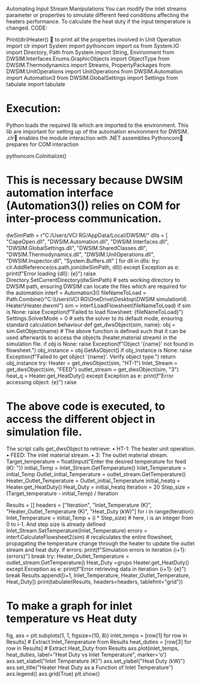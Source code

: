 Automating Input Stream Manipulations
You can modify the inlet streams parameter or properties to simulate different feed conditions affecting the heaters performance.
To calculate the heat duty if the input temperature is changed.
CODE:

Print(dir(Heater))  to print all the properties involved in Unit Operation
import clr
import System
import pythoncom
import os
from System.IO import Directory, Path
from System import String, Environment
from DWSIM.Interfaces.Enums.GraphicObjects import ObjectType
from DWSIM.Thermodynamics import Streams, PropertyPackages
from DWSIM.UnitOperations import UnitOperations
from DWSIM.Automation import Automation3
from DWSIM.GlobalSettings import Settings
from tabulate import tabulate
# Execution:
Python loads the required lib which are imported to the environment. This lib are important for setting up of the automation environment for DWSIM. 
.clr enables the module interaction with .NET assemblies 
Pythoncom prepares for COM interaction

pythoncom.CoInitialize()
# This is necessary because DWSIM automation interface (Automation3()) relies on COM for inter-process communication.
dwSimPath = r"C:/Users/VCI RG/AppData/Local/DWSIM/"
dlls = [
    "CapeOpen.dll",
    "DWSIM.Automation.dll",
    "DWSIM.Interfaces.dll",
    "DWSIM.GlobalSettings.dll",
    "DWSIM.SharedClasses.dll",
    "DWSIM.Thermodynamics.dll",
    "DWSIM.UnitOperations.dll",
    "DWSIM.Inspector.dll",
    "System.Buffers.dll"
]
for dll in dlls:
    try:
        clr.AddReference(os.path.join(dwSimPath, dll))
    except Exception as e:
        print(f"Error loading {dll}: {e}")
        raise
Directory.SetCurrentDirectory(dwSimPath) # sets working directory to DWSIM path, ensuring DWSIM can locate the files which are required for the automation
interf = Automation3()
fileNameToLoad = Path.Combine(r"C:\Users\VCI RG\OneDrive\Desktop\DWSIM simulation\6. Heater\Heater.dwxml")
sim = interf.LoadFlowsheet(fileNameToLoad)
if sim is None:
    raise Exception(f"Failed to load flowsheet: {fileNameToLoad}")
Settings.SolverMode = 0 # sets the solver to its default mode, ensuring standard calculation behaviour
def get_dwsObject(sim, name):
    obj = sim.GetObject(name) # The above function is defined such that it can be used afterwards to access the objects (heater,material stream) in the simulation file. 
    if obj is None:
        raise Exception(f"Object '{name}' not found in flowsheet.")
    obj_instance = obj.GetAsObject()
    if obj_instance is None:
        raise Exception(f"Failed to get object '{name}'. Verify object type.")
    return obj_instance
try:
    Heater = get_dwsObject(sim, "HT-1")
    Inlet_Stream = get_dwsObject(sim, "FEED")
    outlet_stream = get_dwsObject(sim, "3")
    heat_q = Heater.get_HeatDuty()
except Exception as e:
    print(f"Error accessing object: {e}")
    raise
# The above code is executed, to access the different object in simulation file.
The script calls get_dwsObject to retrieve: 
•	HT-1: The heater unit operation.
•	FEED: The inlet material stream.
•	3: The outlet material stream.
Target_temperature = float(input("Enter the desired temperature for feed (K): "))
initial_Temp = Inlet_Stream.GetTemperature()
Inlet_Temperature = initial_Temp
Outlet_initial_Temperature = outlet_stream.GetTemperature()
Heater_Outlet_Temperature = Outlet_initial_Temperature
initial_heatq = Heater.get_HeatDuty()
Heat_Duty = initial_heatq
Iteration = 20
Step_size = (Target_temperature - initial_Temp) / Iteration


Results = []
headers = ["Iteration", "Inlet_Temperature (K)", "Heater_Outlet_Temperature (K)", "Heat_Duty (kW)"]
for i in range(Iteration):
    Inlet_Temperature = initial_Temp + (i * Step_size) # here, i is an integer from 0 to i-1. And step size is already defined
    Inlet_Stream.SetTemperature(Inlet_Temperature)
    errors = interf.CalculateFlowsheet2(sim) # recalculates the entire flowsheet, propagating the temperature change through the heater to update the outlet stream and heat duty. 
    if errors:
        print(f"Simulation errors in iteration {i+1}: {errors}")
        break
    try:
        Heater_Outlet_Temperature = outlet_stream.GetTemperature()
        Heat_Duty =grupo Heater.get_HeatDuty()
    except Exception as e:
        print(f"Error retrieving data in iteration {i+1}: {e}")
        break
    Results.append([i+1, Inlet_Temperature, Heater_Outlet_Temperature, Heat_Duty])
    print(tabulate(Results, headers=headers, tablefmt="grid"))

# To make a graph for inlet temperature vs Heat duty
fig, axs = plt.subplots(1, 1, figsize=(10, 8))
inlet_temps = [row[1] for row in Results]  # Extract Inlet_Temperature from Results
heat_duties = [row[3] for row in Results]  # Extract Heat_Duty from Results
axs.plot(inlet_temps, heat_duties, label="Heat Duty vs Inlet Temperature", marker='o')
axs.set_xlabel("Inlet Temperature (K)")
axs.set_ylabel("Heat Duty (kW)")
axs.set_title("Heater Heat Duty as a Function of Inlet Temperature")
axs.legend()
axs.grid(True)
plt.show()
